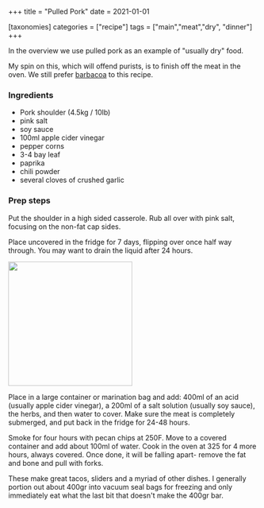 +++
title = "Pulled Pork"
date = 2021-01-01

[taxonomies]
categories = ["recipe"]
tags = ["main","meat","dry", "dinner"]
+++


In the overview we use pulled pork as an example of "usually dry" food.

<!-- more -->

My spin on this, which will offend purists, is to finish off the meat in the oven. We still prefer [barbacoa](../barbacoa) to this recipe.


### Ingredients

- Pork shoulder (4.5kg / 10lb)
- pink salt
- soy sauce
- 100ml apple cider vinegar
- pepper corns
- 3-4 bay leaf
- paprika
- chili powder
- several cloves of crushed garlic 

### Prep steps

Put the shoulder in a high sided casserole. Rub all over with pink salt, focusing on the non-fat cap sides.

Place uncovered in the fridge for 7 days, flipping over once half way through. You may want to drain the liquid after 24 hours.  

<img src="picture1.jpg" width=250>

Place in a large container or marination bag and add: 400ml of an acid (usually apple cider vinegar), a 200ml of a salt solution (usually soy sauce), the herbs, and then water to cover.
Make sure the meat is completely submerged, and put back in the fridge for 24-48 hours.

Smoke for four hours with pecan chips at 250F.  Move to a covered container and add about 100ml of water. Cook in the oven at 325 for 4 more hours, always covered.
Once done, it will be falling apart- remove the fat and bone and pull with forks.

These make great tacos, sliders and a myriad of other dishes. I generally portion out about 400gr into vacuum seal bags for freezing and only immediately eat what the last bit that doesn't make the 400gr bar.

